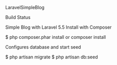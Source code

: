 LaravelSimpleBlog

Build Status

Simple Blog with Laravel 5.5 
Install with Composer


  $ php composer.phar install or composer install

Configures database and start seed

  $ php artisan migrate
  $ php artisan db:seed

